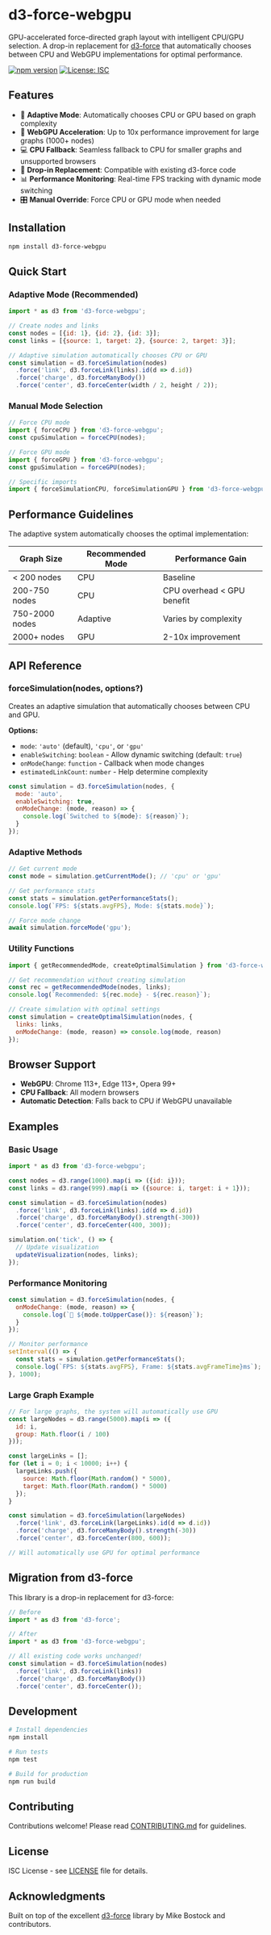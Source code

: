 # d3-force-webgpu

GPU-accelerated force-directed graph layout with intelligent CPU/GPU selection. A drop-in replacement for [d3-force](https://github.com/d3/d3-force) that automatically chooses between CPU and WebGPU implementations for optimal performance.

[![npm version](https://img.shields.io/npm/v/d3-force-webgpu.svg)](https://www.npmjs.com/package/d3-force-webgpu)
[![License: ISC](https://img.shields.io/badge/License-ISC-blue.svg)](https://opensource.org/licenses/ISC)

## Features

- 🧠 **Adaptive Mode**: Automatically chooses CPU or GPU based on graph complexity
- 🚀 **WebGPU Acceleration**: Up to 10x performance improvement for large graphs (1000+ nodes)
- 💻 **CPU Fallback**: Seamless fallback to CPU for smaller graphs and unsupported browsers
- 🔧 **Drop-in Replacement**: Compatible with existing d3-force code
- 📊 **Performance Monitoring**: Real-time FPS tracking with dynamic mode switching
- 🎛️ **Manual Override**: Force CPU or GPU mode when needed

## Installation

```bash
npm install d3-force-webgpu
```

## Quick Start

### Adaptive Mode (Recommended)

```javascript
import * as d3 from 'd3-force-webgpu';

// Create nodes and links
const nodes = [{id: 1}, {id: 2}, {id: 3}];
const links = [{source: 1, target: 2}, {source: 2, target: 3}];

// Adaptive simulation automatically chooses CPU or GPU
const simulation = d3.forceSimulation(nodes)
  .force('link', d3.forceLink(links).id(d => d.id))
  .force('charge', d3.forceManyBody())
  .force('center', d3.forceCenter(width / 2, height / 2));
```

### Manual Mode Selection

```javascript
// Force CPU mode
import { forceCPU } from 'd3-force-webgpu';
const cpuSimulation = forceCPU(nodes);

// Force GPU mode  
import { forceGPU } from 'd3-force-webgpu';
const gpuSimulation = forceGPU(nodes);

// Specific imports
import { forceSimulationCPU, forceSimulationGPU } from 'd3-force-webgpu/cpu';
```

## Performance Guidelines

The adaptive system automatically chooses the optimal implementation:

| Graph Size | Recommended Mode | Performance Gain |
|------------|------------------|------------------|
| < 200 nodes | CPU | Baseline |
| 200-750 nodes | CPU | CPU overhead < GPU benefit |
| 750-2000 nodes | Adaptive | Varies by complexity |
| 2000+ nodes | GPU | 2-10x improvement |

## API Reference

### forceSimulation(nodes, options?)

Creates an adaptive simulation that automatically chooses between CPU and GPU.

**Options:**
- `mode`: `'auto'` (default), `'cpu'`, or `'gpu'`
- `enableSwitching`: `boolean` - Allow dynamic switching (default: `true`)
- `onModeChange`: `function` - Callback when mode changes
- `estimatedLinkCount`: `number` - Help determine complexity

```javascript
const simulation = d3.forceSimulation(nodes, {
  mode: 'auto',
  enableSwitching: true,
  onModeChange: (mode, reason) => {
    console.log(`Switched to ${mode}: ${reason}`);
  }
});
```

### Adaptive Methods

```javascript
// Get current mode
const mode = simulation.getCurrentMode(); // 'cpu' or 'gpu'

// Get performance stats
const stats = simulation.getPerformanceStats();
console.log(`FPS: ${stats.avgFPS}, Mode: ${stats.mode}`);

// Force mode change
await simulation.forceMode('gpu');
```

### Utility Functions

```javascript
import { getRecommendedMode, createOptimalSimulation } from 'd3-force-webgpu';

// Get recommendation without creating simulation
const rec = getRecommendedMode(nodes, links);
console.log(`Recommended: ${rec.mode} - ${rec.reason}`);

// Create simulation with optimal settings
const simulation = createOptimalSimulation(nodes, {
  links: links,
  onModeChange: (mode, reason) => console.log(mode, reason)
});
```

## Browser Support

- **WebGPU**: Chrome 113+, Edge 113+, Opera 99+
- **CPU Fallback**: All modern browsers
- **Automatic Detection**: Falls back to CPU if WebGPU unavailable

## Examples

### Basic Usage

```javascript
import * as d3 from 'd3-force-webgpu';

const nodes = d3.range(1000).map(i => ({id: i}));
const links = d3.range(999).map(i => ({source: i, target: i + 1}));

const simulation = d3.forceSimulation(nodes)
  .force('link', d3.forceLink(links).id(d => d.id))
  .force('charge', d3.forceManyBody().strength(-300))
  .force('center', d3.forceCenter(400, 300));

simulation.on('tick', () => {
  // Update visualization
  updateVisualization(nodes, links);
});
```

### Performance Monitoring

```javascript
const simulation = d3.forceSimulation(nodes, {
  onModeChange: (mode, reason) => {
    console.log(`🔄 ${mode.toUpperCase()}: ${reason}`);
  }
});

// Monitor performance
setInterval(() => {
  const stats = simulation.getPerformanceStats();
  console.log(`FPS: ${stats.avgFPS}, Frame: ${stats.avgFrameTime}ms`);
}, 1000);
```

### Large Graph Example

```javascript
// For large graphs, the system will automatically use GPU
const largeNodes = d3.range(5000).map(i => ({
  id: i,
  group: Math.floor(i / 100)
}));

const largeLinks = [];
for (let i = 0; i < 10000; i++) {
  largeLinks.push({
    source: Math.floor(Math.random() * 5000),
    target: Math.floor(Math.random() * 5000)
  });
}

const simulation = d3.forceSimulation(largeNodes)
  .force('link', d3.forceLink(largeLinks).id(d => d.id))
  .force('charge', d3.forceManyBody().strength(-30))
  .force('center', d3.forceCenter(800, 600));

// Will automatically use GPU for optimal performance
```

## Migration from d3-force

This library is a drop-in replacement for d3-force:

```javascript
// Before
import * as d3 from 'd3-force';

// After  
import * as d3 from 'd3-force-webgpu';

// All existing code works unchanged!
const simulation = d3.forceSimulation(nodes)
  .force('link', d3.forceLink(links))
  .force('charge', d3.forceManyBody())
  .force('center', d3.forceCenter());
```

## Development

```bash
# Install dependencies
npm install

# Run tests
npm test

# Build for production
npm run build
```

## Contributing

Contributions welcome! Please read [CONTRIBUTING.md](CONTRIBUTING.md) for guidelines.

## License

ISC License - see [LICENSE](LICENSE) file for details.

## Acknowledgments

Built on top of the excellent [d3-force](https://github.com/d3/d3-force) library by Mike Bostock and contributors.

